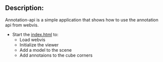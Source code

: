 
## Description:
Annotation-api is a simple application that shows how to use the annotation api from webvis.
- Start the [index.html](./index.html) to:
  -  Load webvis
  -  Initialize the viewer 
  -  Add a model to the scene
  -  Add annotaions to the cube corners 